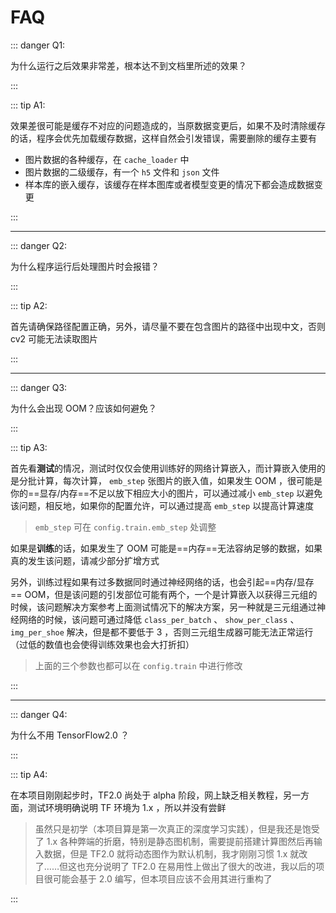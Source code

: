 # FAQ

::: danger Q1:

为什么运行之后效果非常差，根本达不到文档里所述的效果？

:::

::: tip A1:

效果差很可能是缓存不对应的问题造成的，当原数据变更后，如果不及时清除缓存的话，程序会优先加载缓存数据，这样自然会引发错误，需要删除的缓存主要有

-  图片数据的各种缓存，在 `cache_loader` 中
-  图片数据的二级缓存，有一个 `h5` 文件和 `json` 文件
-  样本库的嵌入缓存，该缓存在样本图库或者模型变更的情况下都会造成数据变更

:::

---

::: danger Q2:

为什么程序运行后处理图片时会报错？

:::

::: tip A2:

首先请确保路径配置正确，另外，请尽量不要在包含图片的路径中出现中文，否则 cv2 可能无法读取图片

:::

---

::: danger Q3:

为什么会出现 OOM？应该如何避免？

:::

::: tip A3:

首先看**测试**的情况，测试时仅仅会使用训练好的网络计算嵌入，而计算嵌入使用的是分批计算，每次计算， `emb_step` 张图片的嵌入值，如果发生 OOM ，很可能是你的==显存/内存==不足以放下相应大小的图片，可以通过减小 `emb_step` 以避免该问题，相反地，如果你的配置允许，可以通过提高 `emb_step` 以提高计算速度

> `emb_step` 可在 `config.train.emb_step` 处调整

如果是**训练**的话，如果发生了 OOM 可能是==内存==无法容纳足够的数据，如果真的发生该问题，请减少部分扩增方式

另外，训练过程如果有过多数据同时通过神经网络的话，也会引起==内存/显存== OOM，但是该问题的引发部位可能有两个，一个是计算嵌入以获得三元组的时候，该问题解决方案参考上面测试情况下的解决方案，另一种就是三元组通过神经网络的时候，该问题可通过降低 `class_per_batch` 、 `show_per_class` 、 `img_per_shoe` 解决，但是都不要低于 3 ，否则三元组生成器可能无法正常运行（过低的数值也会使得训练效果也会大打折扣）

> 上面的三个参数也都可以在 `config.train` 中进行修改

:::

---

::: danger Q4:

为什么不用 TensorFlow2.0 ？

:::

::: tip A4:

在本项目刚刚起步时，TF2.0 尚处于 alpha 阶段，网上缺乏相关教程，另一方面，测试环境明确说明 TF 环境为 1.x ，所以并没有尝鲜

> 虽然只是初学（本项目算是第一次真正的深度学习实践），但是我还是饱受了 1.x 各种弊端的折磨，特别是静态图机制，需要提前搭建计算图然后再输入数据，但是 TF2.0 就将动态图作为默认机制，我才刚刚习惯 1.x 就改了……但这也充分说明了 TF2.0 在易用性上做出了很大的改进，我以后的项目很可能会基于 2.0 编写，但本项目应该不会用其进行重构了

:::
